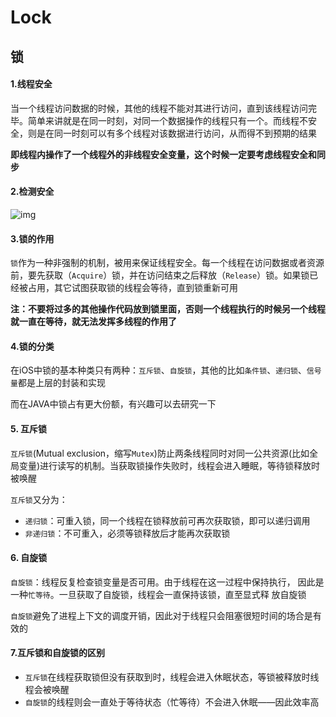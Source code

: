 # Lock 

## 锁

#### 1.线程安全

当一个线程访问数据的时候，其他的线程不能对其进行访问，直到该线程访问完毕。简单来讲就是在同一时刻，对同一个数据操作的线程只有一个。而线程不安全，则是在同一时刻可以有多个线程对该数据进行访问，从而得不到预期的结果

**即线程内操作了一个线程外的非线程安全变量，这个时候一定要考虑线程安全和同步**

#### 2.检测安全



![img](http://sylarimage.oss-cn-shenzhen.aliyuncs.com/2021-03-03-065714.jpg)



#### 3.锁的作用

`锁`作为一种非强制的机制，被用来保证线程安全。每一个线程在访问数据或者资源前，要先获取（`Acquire`）锁，并在访问结束之后释放（`Release`）锁。如果锁已经被占用，其它试图获取锁的线程会等待，直到锁重新可用

**注：不要将过多的其他操作代码放到锁里面，否则一个线程执行的时候另一个线程就一直在等待，就无法发挥多线程的作用了**

#### 4.锁的分类

在iOS中锁的基本种类只有两种：`互斥锁`、`自旋锁`，其他的比如`条件锁`、`递归锁`、`信号量`都是上层的封装和实现

而在JAVA中锁占有更大份额，有兴趣可以去研究一下

#### 5. 互斥锁

`互斥锁`(Mutual exclusion，缩写`Mutex`)防止两条线程同时对同一公共资源(比如全局变量)进行读写的机制。当获取锁操作失败时，线程会进入睡眠，等待锁释放时被唤醒

`互斥锁`又分为：

- `递归锁`：可重入锁，同一个线程在锁释放前可再次获取锁，即可以递归调用
- `非递归锁`：不可重入，必须等锁释放后才能再次获取锁

#### 6. 自旋锁

`自旋锁`：线程反复检查锁变量是否可⽤。由于线程在这⼀过程中保持执⾏， 因此是⼀种`忙等待`。⼀旦获取了⾃旋锁，线程会⼀直保持该锁，直⾄显式释 放⾃旋锁

`⾃旋锁`避免了进程上下⽂的调度开销，因此对于线程只会阻塞很短时间的场合是有效的

#### 7.互斥锁和自旋锁的区别

- `互斥锁`在线程获取锁但没有获取到时，线程会进入休眠状态，等锁被释放时线程会被唤醒
- `自旋锁`的线程则会一直处于等待状态（忙等待）不会进入休眠——因此效率高

